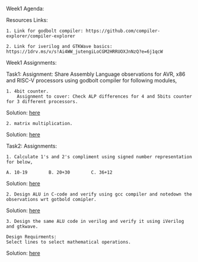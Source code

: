 Week1 Agenda:


Resources Links:

    1. Link for godbolt compiler: https://github.com/compiler-explorer/compiler-explorer
    
    2. Link for iverilog and GTKWave basics: https://1drv.ms/v/s!Ai4WW_jutengiLoCGM2HRRUOXJnNzQ?e=6j1qcW 


Week1 Assignments:

Task1:
    Assignment: Share Assembly Language observations for AVR, x86 and RISC-V processors using godbolt compiler for following modules,
    
    1. 4bit counter.
        Assignment to cover: Check ALP differences for 4 and 5bits counter for 3 different processors.

Solution: [here](https://github.com/pavankumarka/RISCV-Hardware_Design_Program_by_VSD/blob/main/week1/0_counter/README.md)

    2. matrix multiplication.

Solution: [here](https://github.com/pavankumarka/RISCV-Hardware_Design_Program_by_VSD/blob/main/week1/1_Matrix_multiplication/README.md)

Task2:
    Assignments: 

    1. Calculate 1's and 2's compliment using signed number representation for below, 
    
    A. 10-19        B. 20+30        C. 36+12

Solution: [here](https://github.com/pavankumarka/RISCV-Hardware_Design_Program_by_VSD/blob/main/week1/2_1s_2s_Compliments/README.md)

    2. Design ALU in C-code and verify using gcc compiler and notedown the observations wrt gotbold comipler.

Solution: [here](https://github.com/pavankumarka/RISCV-Hardware_Design_Program_by_VSD/blob/main/week1/3_ALU_Design_using_C_program/README.md)

    3. Design the same ALU code in verilog and verify it using iVerilog and gtkwave.

    Design Requirments:
    Select lines to select mathematical operations.

Solution: [here](https://github.com/pavankumarka/RISCV-Hardware_Design_Program_by_VSD/blob/main/week1/4_ALU_design_using_HDL/README.md)
